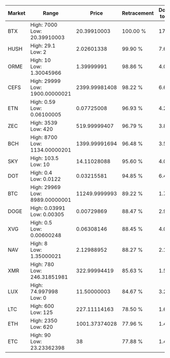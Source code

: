 | Market | Range | Price| Retracement | Doubles to 50% |
| --- | --- | --- | --- | --- |
| BTX | High: 7000<br />Low: 20.39910003 | 20.39910003 | 100.00 % | 172.08 |
| HUSH | High: 29.1<br />Low: 2 | 2.02601338 | 99.90 % | 7.68 |
| ORME | High: 10<br />Low: 1.30045966 | 1.39999991 | 98.86 % | 4.04 |
| CEFS | High: 29999<br />Low: 1900.00000021 | 2399.99981408 | 98.22 % | 6.65 |
| ETN | High: 0.59<br />Low: 0.06100005 | 0.07725008 | 96.93 % | 4.21 |
| ZEC | High: 3539<br />Low: 420 | 519.99999407 | 96.79 % | 3.81 |
| BCH | High: 8700<br />Low: 1134.00000201 | 1399.99991694 | 96.48 % | 3.51 |
| SKY | High: 103.5<br />Low: 10 | 14.11028088 | 95.60 % | 4.02 |
| DOT | High: 0.4<br />Low: 0.0122 | 0.03215581 | 94.85 % | 6.41 |
| BTC | High: 29969<br />Low: 8989.00000001 | 11249.9999993 | 89.22 % | 1.73 |
| DOGE | High: 0.03991<br />Low: 0.00305 | 0.00729869 | 88.47 % | 2.94 |
| XVG | High: 0.5<br />Low: 0.00600248 | 0.06308146 | 88.45 % | 4.01 |
| NAV | High: 8<br />Low: 1.35000021 | 2.12988952 | 88.27 % | 2.19 |
| XMR | High: 780<br />Low: 246.31851981 | 322.99994419 | 85.63 % | 1.59 |
| LUX | High: 74.997998<br />Low: 0 | 11.50000003 | 84.67 % | 3.26 |
| LTC | High: 600<br />Low: 125 | 227.11114163 | 78.50 % | 1.60 |
| ETH | High: 2350<br />Low: 620 | 1001.37374028 | 77.96 % | 1.48 |
| ETC | High: 90<br />Low: 23.23362398 | 38 | 77.88 % | 1.49 |
